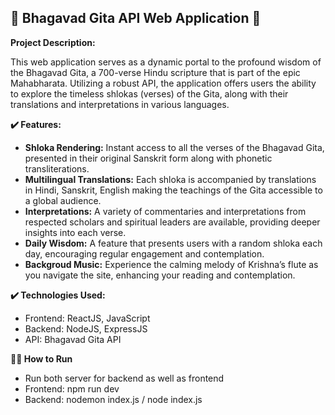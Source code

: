 ## 🚩 Bhagavad Gita API Web Application 🚩

**Project Description:**

This web application serves as a dynamic portal to the profound wisdom of the Bhagavad Gita, a 700-verse Hindu scripture that is part of the epic Mahabharata. Utilizing a robust API, the application offers users the ability to explore the timeless shlokas (verses) of the Gita, along with their translations and interpretations in various languages.

**✔️ Features:**

- **Shloka Rendering:** Instant access to all the verses of the Bhagavad Gita, presented in their original Sanskrit form along with phonetic transliterations.
- **Multilingual Translations:** Each shloka is accompanied by translations in Hindi, Sanskrit, English making the teachings of the Gita accessible to a global audience.
- **Interpretations:** A variety of commentaries and interpretations from respected scholars and spiritual leaders are available, providing deeper insights into each verse.
- **Daily Wisdom:** A feature that presents users with a random shloka each day, encouraging regular engagement and contemplation.
- **Backgroud Music:** Experience the calming melody of Krishna’s flute as you navigate the site, enhancing your reading and contemplation.

**✔️ Technologies Used:**

- Frontend: ReactJS, JavaScript
- Backend: NodeJS, ExpressJS
- API: Bhagavad Gita API

**👨‍💻 How to Run**
- Run both server for backend as well as frontend
- Frontend: npm run dev
- Backend: nodemon index.js / node index.js